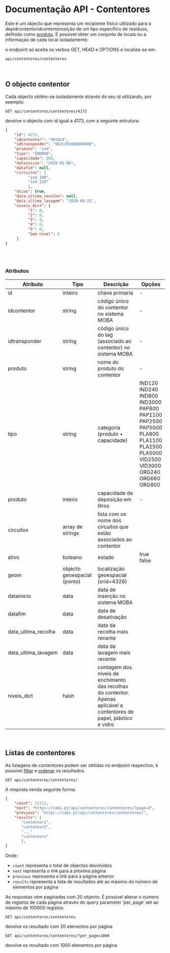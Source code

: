 # Documentação API - Contentores

Este é um objecto que representa um recipiente físico utilizado para a depidcontentoridcontentorosição de um tipo específico de resíduos, definido como [produto](../dopbase/produto.md).
É possível obter um conjunto de locais ou a informação de cada local isoladamente. 

o endpoint só aceita os verbos GET, HEAD e OPTIONS e localiza-se em:

```http request
api/contentores/contentores
```


&nbsp;
## O objecto contentor

Cada objecto obtêm-se isoladamente através do seu id utilizando, por exemplo:
 
```http request 
GET api/contentores/contentores/4173
```
devolve o objecto com id igual a 4173, com a seguinte estrutura:

```json 
{
    "id": 4173,
    "idcontentor": "481824",
    "idtransponder": "962C391000004000",
    "produto": "ind",
    "tipo": "IND800",
    "capacidade": 800,
    "datainicio": "2018-05-06",
    "datafim": null,
    "circuitos": [
          "ind_180",
          "ind_120"
          ],
    "ativo": true,
    "data_ultima_recolha": null,
    "data_ultima_lavagem": "2020-08-25",
    "niveis_dict": {
          "1": 0,
          "2": 0,
          "3": 0,
          "4": 0,
          "5": 0,
          "Sem nível": 0
     }
}
    
```

&nbsp;
### Atributos

Atríbuto | Tipo | Descrição | Opções
-------- | ---- | --------- | ------
id | inteiro | chave primaria | -  
idcontentor | string | código único do contentor no sistema MOBA | -  
idtransponder | string | código único do tag (associado ao contentor) no sistema MOBA | -  
produto | string | nome do produto do contentor | -  
tipo | string | categoria (produto + capacidade) | IND120<br/>IND240<br/>IND800<br/>IND3000<br/>PAP800<br/>PAP1100<br/>PAP2500<br/>PAP5000<br/>PLA800<br/>PLA1100<br/>PLA2500<br/>PLA5000<br/>VID2500<br/>VID3000<br/>ORG240<br/>ORG660<br/>ORG800
produto | inteiro | capacidade de deposição em litros | -  
circuitos | array de strings | lista com os nome dos circuitos que estão associados ao contentor |
ativo | boleano | estado | true<br />false
geom | objecto geoespacial (ponto) | localização geoespacial (srid=4326) |
datainicio | data | data de inserção no sistema MOBA |
datafim | data | data de desativação |
data_ultima_recolha | data | data da recolha mais recente |
data_ultima_lavagem | data | data da lavagem mais recente |
niveis_dict | hash | contagem dos níveis de enchimento das recolhas do contentor. Apenas aplicável a contentores de papel, plástico e vidro |

&nbsp;
## Listas de contentores

As listagens de contentores podem ser obtidas no endpoint respectivo, é possível [filtar](#filtrar-contentores) e [ordenar](#ordenar-contentores) os resultados.

```http request
GET api/contentores/contentores/
```
A resposta venda seguinte forma:

```json
{
    "count": 12712,
    "next": "https://cabi.pt/api/contentores/contentores/?page=3",
    "previous": "https://cabi.pt/api/contentores/contentores/",
    "results": [ 
       "contentor1",
       "contentor2",
       "..."
       "contentorn"
       ],
}
```
Onde:
* `count` representa o total de objectos devolvidos
* `next` representa o link para a pŕoxima página
* `previous` representa o link para a página anterior
* `results` representa a lista de resultados até ao máximo do número de elementos por página


As respostas vêm paginadas com 20 objecto. É possível alterar o número de registos de cada página através do query parameter ‘per_page’ até ao máximo de 100000 registos.

```http request
GET api/contentores/contentores
```
devolve os resultado com 20 elementos por página
```http request
GET api/contentores/contentores/?per_page=1000
```
devolve os resultado com 1000 elementos por página

